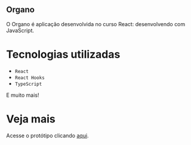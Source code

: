 ## Organo

O Organo é aplicação desenvolvida no curso React: desenvolvendo com JavaScript.

# Tecnologias utilizadas

- `React`
- `React Hooks`
- `TypeScript`

E muito mais!

# Veja mais
Acesse o protótipo clicando [aqui](https://organo-typescript.vercel.app/).
